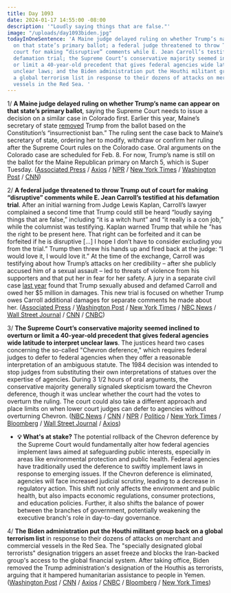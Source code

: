 ```yaml
---
title: Day 1093
date: 2024-01-17 14:55:00 -08:00
description: '"Loudly saying things that are false."'
image: "/uploads/day1093biden.jpg"
todayInOneSentence: 'A Maine judge delayed ruling on whether Trump’s name can appear
  on that state’s primary ballot; a federal judge threatened to throw Trump out of
  court for making “disruptive” comments while E. Jean Carroll’s testified at his
  defamation trial; the Supreme Court’s conservative majority seemed inclined to overturn
  or limit a 40-year-old precedent that gives federal agencies wide latitude to interpret
  unclear laws; and the Biden administration put the Houthi militant group back on
  a global terrorism list in response to their dozens of attacks on merchant and commercial
  vessels in the Red Sea. '
---
```


1/ **A Maine judge delayed ruling on whether Trump’s name can appear on that state’s primary ballot**, saying the Supreme Court needs to issue a decision on a similar case in Colorado first. Earlier this year, Maine’s secretary of state [removed](https://whatthefuckjusthappenedtoday.com/2024/01/02/day-1078/#1-maine%E2%80%99s-secretary-of-state-removed) Trump from the ballot based on the Constitution’s “insurrectionist ban.” The ruling sent the case back to Maine’s secretary of state, ordering her to modify, withdraw or confirm her ruling after the Supreme Court rules on the Colorado case. Oral arguments on the Colorado case are scheduled for Feb. 8. For now, Trump’s name is still on the ballot for the Maine Republican primary on March 5, which is Super Tuesday. ([Associated Press](https://apnews.com/article/election-2024-trump-maine-ballot-supreme-court-7614630adae92bbe0cd7ee3da4d05a19) / [Axios](https://www.axios.com/2024/01/17/maine-trump-14th-amendment-supreme-court) / [NPR](https://www.npr.org/2024/01/17/1225178547/trump-appeal-maine-14th-amendment) / [New York Times](https://www.nytimes.com/2024/01/17/us/trump-maine-primary-ballot.html) / [Washington Post](https://www.washingtonpost.com/politics/2024/01/17/maine-ballot-ruling-trump/) / [CNN](https://www.cnn.com/2024/01/17/politics/maine-14th-amendment-trump/index.html))

2/ **A federal judge threatened to throw Trump out of court for making “disruptive” comments while E. Jean Carroll’s testified at his defamation trial**. After an initial warning from Judge Lewis Kaplan, Carroll’s lawyer complained a second time that Trump could still be heard “loudly saying things that are false,” including “it is a witch hunt” and “it really is a con job,” while the columnist was testifying. Kaplan warned Trump that while he "has the right to be present here. That right can be forfeited and it can be forfeited if he is disruptive [...] I hope I don’t have to consider excluding you from the trial.” Trump then threw his hands up and fired back at the judge: “I would love it, I would love it.” At the time of the exchange, Carroll was testifying about how Trump’s attacks on her credibility – after she publicly accused him of a sexual assault – led to threats of violence from his supporters and that put her in fear for her safety. A jury in a separate civil case [last year](https://whatthefuckjusthappenedtoday.com/2023/05/09/day-840/#1-a-jury-unanimously-found-trump-lia) found that Trump sexually abused and defamed Carroll and owed her $5 million in damages. This new trial is focused on whether Trump owes Carroll additional damages for separate comments he made about her. ([Associated Press](https://apnews.com/article/trump-carroll-defamation-lawsuit-70d4477120399373934253c7e450643e) / [Washington Post](https://www.washingtonpost.com/national-security/2024/01/17/trump-defamation-trial-carroll-new-york/) / [New York Times](https://www.nytimes.com/2024/01/17/nyregion/judge-kaplan-trump-e-jean-carroll-trial.html) / [NBC News](https://www.nbcnews.com/politics/donald-trump/e-jean-carroll-testify-damages-trial-donald-trump-expected-attendance-rcna134221) / [Wall Street Journal](https://www.wsj.com/us-news/law/judge-threatens-to-remove-trump-from-courtroom-in-defamation-trial-8083f0d6?mod=hp_lead_pos2) / [CNN](https://www.cnn.com/politics/live-news/trump-defamation-trial-e-jean-carroll-01-17-24/index.html) / [CNBC](https://www.cnbc.com/2024/01/17/judge-snaps-at-trump-lawyer-during-sex-assault-defamation-trial.html))

3/ **The Supreme Court’s conservative majority seemed inclined to overturn or limit a 40-year-old precedent that gives federal agencies wide latitude to interpret unclear laws**. The justices heard two cases concerning the so-called "Chevron deference," which requires federal judges to defer to federal agencies when they offer a reasonable interpretation of an ambiguous statute. The 1984 decision was intended to stop judges from substituting their own interpretations of statues over the expertise of agencies. During 3 1/2 hours of oral arguments, the conservative majority generally signaled skepticism toward the Chevron deference, though it was unclear whether the court had the votes to overturn the ruling. The court could also take a different approach and place limits on when lower court judges can defer to agencies without overturning Chevron. ([NBC News](https://www.nbcnews.com/politics/supreme-court/supreme-court-weighs-conservative-plea-weaken-federal-agencies-rcna133561) / [CNN](https://www.cnn.com/2024/01/17/politics/supreme-court-chevron-regulations/index.html) / [NPR](https://www.npr.org/2024/01/17/1224939610/supreme-court-chevron-doctrine) / [Politico](https://www.politico.com/news/2024/01/17/conservative-justices-seem-poised-to-weaken-power-of-federal-agencies-00136112) / [New York Times](https://www.nytimes.com/2024/01/17/us/supreme-court-chevron-case.html) / [Bloomberg](https://www.bloomberg.com/news/articles/2024-01-17/supreme-court-mulls-ending-chevron-doctrine-shrinking-agency-power?srnd=politics-vp&sref=MIBMEEoj) / [Wall Street Journal](https://www.wsj.com/us-news/law/supreme-court-hears-plea-from-businesses-to-reverse-a-ruling-they-once-backed-1182ca25?mod=politics_lead_pos2) / [Axios](https://www.axios.com/2024/01/17/supreme-court-chevron-environment))

* **💡 What's at stake?** The potential rollback of the Chevron deference by the Supreme Court would fundamentally alter how federal agencies implement laws aimed at safeguarding public interests, especially in areas like environmental protection and public health. Federal agencies have traditionally used the deference to swiftly implement laws in response to emerging issues. If the Chevron deference is eliminated, agencies will face increased judicial scrutiny, leading to a decrease in regulatory action. This shift not only affects the environment and public health, but also impacts economic regulations, consumer protections, and education policies. Further, it also shifts the balance of power between the branches of government, potentially weakening the executive branch's role in day-to-day governance.

4/ **The Biden administration put the Houthi militant group back on a global terrorism list** in response to their dozens of attacks on merchant and commercial vessels in the Red Sea. The "specially designated global terrorists" designation triggers an asset freeze and blocks the Iran-backed group's access to the global financial system. After taking office, Biden removed the Trump administration's designation of the Houthis as terrorists, arguing that it hampered humanitarian assistance to people in Yemen. ([Washington Post](https://www.washingtonpost.com/world/2024/01/17/yemen-houthis-us-biden-terror-designation/) / [CNN](https://www.cnn.com/2024/01/16/politics/biden-administration-houthis-global-terrorist-entity/index.html) / [Axios](https://www.axios.com/2024/01/17/houthis-terrorist-organization-biden) / [CNBC](https://www.cnbc.com/2024/01/17/biden-designates-houthis-terrorist-group-as-us-ramps-up-red-sea-counterstrikes.html) / [Bloomberg](https://www.bloomberg.com/news/articles/2024-01-17/us-designates-houthis-as-terrorists-amid-rise-in-red-sea-attacks?srnd=politics-vp&sref=MIBMEEoj) / [New York Times](https://www.nytimes.com/2024/01/16/us/politics/houthis-terrorism-designation.html?searchResultPosition=2))

